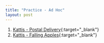 ```yaml
---
title: "Practice - Ad Hoc"
layout: post
---
```


1. [Kattis - Postal Delivery](https://open.kattis.com/problems/delivery){:target="_blank"}
2. [Kattis - Falling Apples](https://open.kattis.com/problems/apples){:target="_blank"}
